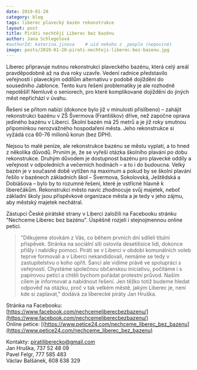 ```yaml
---
date: 2019-01-28
category: blog
tags: liberec plavecký bazén rekonstrukce
layout: post
title: Piráti nechtějí Liberec bez bazénu 
author: Jana Schlegelová
#authorId: katerina.jinova    # uid nekoho z _people (nepoviné)
image: posts/2019-01-28-pirati-nechteji-liberec-bez-bazenu.jpg
---
```

Liberec připravuje nutnou rekonstrukci plaveckého bazénu, která celý areál pravděpodobně až na dva roky uzavře. Vedení radnice představilo veřejnosti i plaveckým oddílům alternativu v podobě dojíždění do sousedního Jablonce. Tento kurs řešení problematiky je ale rozhodně nepotěšil! Nemluvě o seniorech, pro které komplikované dojíždění do jiných měst nepřichází v úvahu.

Řešení se přitom nabízí (dokonce bylo již v minulosti přislíbeno) – zahájit rekonstrukci bazénu v ZŠ Švermova (Františkov) dříve, než započne oprava jediného bazénu v Liberci. Školní bazén má 25 metrů a je již roky smutnou připomínkou nerozvážného hospodaření města. Jeho rekonstrukce si vyžádá cca 60-76 milionů korun (bez DPH). 

Nejsou to malé peníze, ale rekonstrukce bazénu se městu vyplatí, a to hned z několika důvodů. Prvním je, že se vyřeší otázka školního plavání po dobu rekonstrukce. Druhým důvodem je dostupnost bazénu pro plavecké oddíly a veřejnost v odpoledních a večerních hodinách – a to i do budoucna. Velký bazén je v současné době vytížen na maximum a pokud by se školní plavání řešilo v bazénech základních škol – Švermova, Sokolovská, Ještědská a Dobiášova – bylo by to rozumné řešení, které je vstřícné hlavně k liberečákům. Rekonstrukcí město navíc zhodnocuje svůj majetek, neboť základní školy jsou příspěvkové organizace města a je tedy v jeho zájmu, aby městský majetek nechátral. 

Zástupci České pirátské strany v Liberci založili na Facebooku stránku "Nechceme Liberec bez bazénu". Úspěšně rozjeli i stejnojmennou online petici.  

>"Děkujeme stovkám z Vás, co během prvních dní sdíleli titulní příspěvek. Stránka na sociální síti oslovila desetitisíce lidí, dokonce přišly i nabídky pomoci. Piráti se v Liberci v období komunálních voleb teprve formovali a v Liberci nekandidovali, nemáme se tedy v zastupitelstvu o koho opřít. Šanci ale vidíme právě ve spolupráci s veřejností. Chystáme společnou občanskou iniciativu, počítáme i s papírovou peticí a chtěli bychom pořádat protestní průvod. Naším cílem je informovat a nabídnout řešení. Jen těžko totiž budeme hledat odpověď na otázku, proč v tak velkém městě, jakým Liberec je, není kde si zaplavat," dodává za liberecké piráty Jan Hruška.

Stránka na Facebooku: [https://www.facebook.com/nechcemeliberecbezbazenu/](https://www.facebook.com/nechcemeliberecbezbazenu/)<br/>
Online petice: [(https://www.petice24.com/nechceme_liberec_bez_bazenu](https://www.petice24.com/nechceme_liberec_bez_bazenu)<br/>

Kontakty: [piratiliberecko@gmail.com](mailto:piratiliberecko@gmail.com)<br/>
Jan Hruška, 737 52 48 09<br/>
Pavel Felgr, 777 585 483<br/>
Václav Balšánek, 608 638 329
